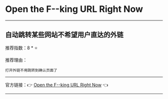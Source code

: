 # Open the F--king URL Right Now

---

## 自动跳转某些网站不希望用户直达的外链

推荐指数：8 * ⭐

推荐理由：

    打开外链不用跳转到确认页面了

---



官方链接：👉 [Open the F--king URL Right Now](
https://greasyfork.org/zh-CN/scripts/412612-open-the-f-king-url-right-now
) 👈


---

















